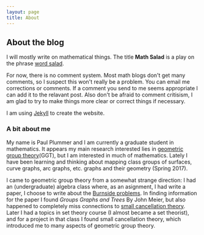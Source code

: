 ```yaml
---
layout: page
title: About
---
```


## About the blog

I will mostly write on mathematical things. The title **Math Salad** is a play on the phrase [word salad][wordsalad].

For now, there is no comment system. Most math blogs don't get many comments, so I suspect this won't really be a problem. You can email me corrections or comments. If a comment you send to me seems appropriate I can add it to the relavant post. Also don't be afraid to comment critisism, I am glad to try to make things more clear or correct things if necessary.

I am using [Jekyll](http://jekyllrb.com/) to create the website.

### A bit about me

My name is Paul Plummer and I am currently a graduate student in mathematics. It appears my main research interested lies in [geometric group theory][ggt](GGT), but I am interested in much of mathematics. Lately I have been learning and thinking about mapping class groups of surfaces, curve graphs, arc graphs, etc. graphs and their geometry (Spring 2017).

I came to geometric group theory from a somewhat strange direction: I had an (undergraduate) algebra class where, as an asignment, I had write a paper, I choose to write about the [Burnside problems][burnside]. In finding information for the paper I found *Groups Graphs and Trees* By John Meier, but also happened to completely miss connections to [small cancellation theory][sct]. Later I had a topics in set theory course (I almost became a set theorist), and for a project in that class I found small cancellation theory, which introduced me to many aspects of geometric group theory. 

[wordsalad]: https://en.wikipedia.org/wiki/Word_salad
[ggt]: https://en.wikipedia.org/wiki/Geometric_group_theory
[burnside]: https://en.wikipedia.org/wiki/Burnside_problem
[sct]: https://en.wikipedia.org/wiki/Small_cancellation_theory
